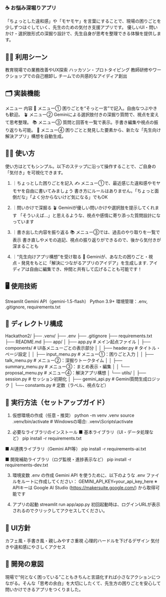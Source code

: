 ### ☕️ お悩み深堀りアプリ
「ちょっとした違和感」や「モヤモヤ」を言葉にすることで、現場の困りごとを少しずつほぐしていく、先生のための気付き支援アプリです。 優しいUI・問いかけ・選択肢形式の深掘り設計で、先生自身が思考を整理できる体験を提供します。

## 🧑‍🏫 利用シーン
教育現場での業務改善やUX探索
ハッカソン・プロトタイピング
教師研修やワークショップでの自己棚卸し
チームでの共感的なアイディア創出


## 🗂️ 実装機能
メニュー        内容
🍰 メニュー①	困りごとを“そっと一言”で記入。自由なつぶやきも歓迎。
🪴 メニュー②	Geminiによる選択肢付きの深掘り質問で、視点を変えて思考整理。
📚 メニュー③	質問と回答を一覧で表示。手書き編集や視点の振り返りも可能。
📱 メニュー④	困りごとと発見した要素から、新たな「先生向け解決アプリ」構想を自動生成。


## 🧑‍🔧 使い方
使い方はとてもシンプル。以下のステップに沿って操作することで、ご自身の「気付き」を可視化できます。

1. ｜ちょっとした困りごとを記入 ✍️
メニュー①で、最近感じた違和感やモヤモヤを自由に書いてみましょう
書き方にルールはありません。「ちょっと面倒だな」「よく分からないけど気になる」でもOK

2. ｜問いかけで深掘る 🪴
Geminiが優しい問いかけや選択肢を提示してくれます
「そういえば…」と思えるような、視点や感情に寄り添った質問設計になっています

3. ｜書き出した内容を振り返る 📚
メニュー③では、過去のやり取りを一覧で表示
書き直しやメモの追記、視点の振り返りができるので、後から気付きが深まることも

4. ｜“先生向けアプリ構想”を受け取る 📱
Geminiが、あなたの困りごと・視点・発見をもとに「解決につながるアプリのアイデア」を生成します. アイディアは自由に編集でき、仲間と共有して広げることも可能です！


## 🖥️ 使用技術
Streamlit
Gemini API（gemini-1.5-flash）
Python 3.9+
環境管理：.env, .gitignore, requirements.txt


## 📂 ディレクトリ構成
Hackathon2/
├── .venv/
├── .env
├── .gitignore
├── requirements.txt
├── README.md
├── app/
│   ├── app.py                     # メイン起点ファイル
│   ├── components/                # UI各メニューごとの表示部分
│   │   ├── header.py              # タイトル・ページ設定
│   │   ├── input_menu.py          # メニュー①：困りごと入力
│   │   ├── talk_menu.py           # メニュー②：深掘りトークタイム
│   │   ├── summary_menu.py        # メニュー③：まとめ表示・編集
│   │   └── proposal_menu.py       # メニュー④：解決アプリ構想
│   └── utils/
│       ├── session.py             # セッション初期化
│       ├── gemini_api.py          # Gemini質問生成ロジック
│       └── constants.py           # 定数（ラベル、視点など）


## 🚀 実行方法（セットアップガイド）
1. 仮想環境の作成（任意・推奨）
python -m venv .venv
source .venv/bin/activate  # Windowsの場合: .venv\Scripts\activate

2. 必要なライブラリのインストール
■ 基本ライブラリ（UI・データ処理など）
pip install -r requirements.txt

■ AI連携ライブラリ（Gemini API等）
pip install -r requirements-ai.txt

■ 開発補助ライブラリ（ログ監視・進捗表示など）
pip install -r requirements-dev.txt

3. 環境変数 .env の作成
Gemini API を使うために、以下のような .env ファイルをルートに作成してください：
GEMINI_API_KEY=your_api_key_here
※ APIキーは Google AI Studio (https://makersuite.google.com/) から取得可能です

4. アプリの起動
streamlit run app/app.py
初回起動時は、ログインURLが表示されるのでクリックしてアクセスしてください。


## 🎨 UI方針
カフェ風・手書き風・親しみやすさ重視
心理的ハードルを下げるデザイン
気付きや違和感にやさしくアクセス


## 🧡 開発の意図
現場で“何となく困っている”こともきちんと言語化すれば小さなアクションにつながる。そんな「思考の余白」を大切にしたくて、先生方の困りごとを安心して問いかけできるアプリをつくりました。